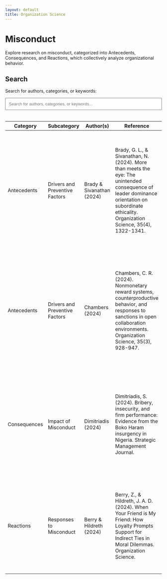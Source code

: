 ```yaml
---
layout: default
title: Organization Science
---
```


# Misconduct

Explore research on misconduct, categorized into Antecedents, Consequences, and Reactions, which collectively analyze organizational behavior.

## Search
Search for authors, categories, or keywords:

<input type="text" id="searchInput" onkeyup="searchTable()" placeholder="Search for authors, categories, or keywords..." style="width: 100%; padding: 10px; margin-bottom: 20px;">

<table id="researchTable">
  <thead>
    <tr>
      <th style="width: 15%;">Category</th>
      <th style="width: 20%;">Subcategory</th>
      <th style="width: 20%;">Author(s)</th>
      <th style="width: 25%;">Reference</th>
      <th style="width: 40%;">Summary</th>
    </tr>
  </thead>
  <tbody>
    <!-- Antecedents Rows -->
    <tr>
      <td>Antecedents</td>
      <td>Drivers and Preventive Factors</td>
      <td>Brady & Sivanathan (2024)</td>
      <td>Brady, G. L., & Sivanathan, N. (2024). More than meets the eye: The unintended consequence of leader dominance orientation on subordinate ethicality. Organization Science, 35(4), 1322-1341.</td>
      <td>This research investigates how leader dominance orientation inadvertently encourages unethical behavior among subordinates. Dominant leaders create an environment where subordinates feel compelled to engage in self-interested actions, undermining overall ethicality.</td>
    </tr>
    <tr>
      <td>Antecedents</td>
      <td>Drivers and Preventive Factors</td>
      <td>Chambers (2024)</td>
      <td>Chambers, C. R. (2024). Nonmonetary reward systems, counterproductive behavior, and responses to sanctions in open collaboration environments. Organization Science, 35(3), 928-947.</td>
      <td>This research investigates how nonmonetary rewards and sanctions impact counterproductive behaviors in collaborative work environments. Findings indicate that nonmonetary rewards can reduce negative behaviors, but sanctions have varying effects depending on the severity of the infraction.</td>
    </tr>
    <!-- Consequences Rows -->
    <tr>
      <td>Consequences</td>
      <td>Impact of Misconduct</td>
      <td>Dimitriadis (2024)</td>
      <td>Dimitriadis, S. (2024). Bribery, insecurity, and firm performance: Evidence from the Boko Haram insurgency in Nigeria. Strategic Management Journal.</td>
      <td>This research investigates the impact of bribery and insecurity on firm performance during the Boko Haram insurgency in Nigeria. Results show that firms engaged in bribery are less resilient to external threats, underscoring the detriment of corruption during crises.</td>
    </tr>
    <!-- Reactions Rows -->
    <tr>
      <td>Reactions</td>
      <td>Responses to Misconduct</td>
      <td>Berry & Hildreth (2024)</td>
      <td>Berry, Z., & Hildreth, J. A. D. (2024). When Your Friend is My Friend: How Loyalty Prompts Support for Indirect Ties in Moral Dilemmas. Organization Science.</td>
      <td>The authors explore how loyalty impacts support for indirect ties in moral dilemmas, revealing that people are more likely to support third parties connected through shared acquaintances in situations requiring loyalty.</td>
    </tr>
  </tbody>
</table>

<script>
  function searchTable() {
    const input = document.getElementById("searchInput");
    const filter = input.value.toLowerCase();
    const table = document.getElementById("researchTable");
    const rows = table.getElementsByTagName("tr");

    for (let i = 1; i < rows.length; i++) {
      const cells = rows[i].getElementsByTagName("td");
      let match = false;

      for (let j = 0; j < cells.length; j++) {
        if (cells[j]) {
          const cellContent = cells[j].textContent || cells[j].innerText;
          if (cellContent.toLowerCase().indexOf(filter) > -1) {
            match = true;
            break;
          }
        }
      }
      rows[i].style.display = match ? "" : "none";
    }
  }
</script>
